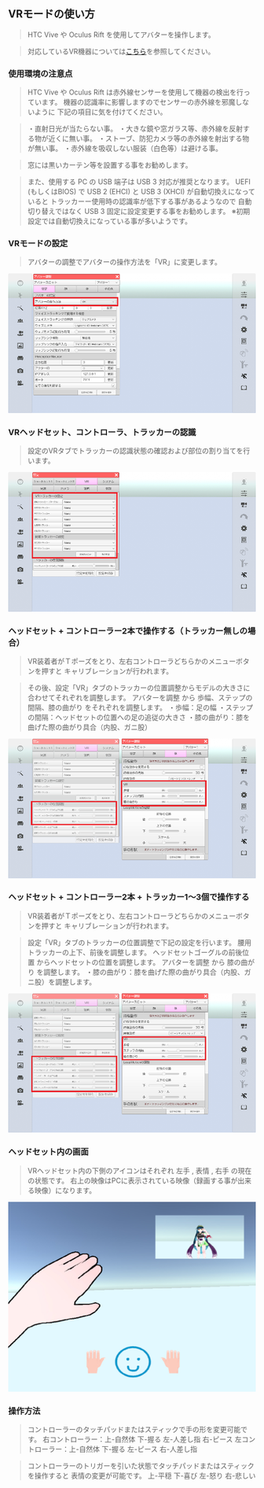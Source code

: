 ## VRモードの使い方

>HTC Vive や Oculus Rift を使用してアバターを操作します。

>対応しているVR機器については[こちら](#equipment.md)を参照してください。


### 使用環境の注意点

>HTC Vive や Oculus Rift は赤外線センサーを使用して機器の検出を行っています。
>機器の認識率に影響しますのでセンサーの赤外線を邪魔しないように
>下記の項目に気を付けてください。

>・直射日光が当たらない事。
>・大きな鏡や窓ガラス等、赤外線を反射する物が近くに無い事。
>・ストーブ、防犯カメラ等の赤外線を射出する物が無い事。
>・赤外線を吸収しない服装（白色等）は避ける事。

>窓には黒いカーテン等を設置する事をお勧めします。

>また、使用する PC の USB 端子は USB 3 対応が推奨となります。
>UEFI (もしくはBIOS) で USB 2 (EHCI) と USB 3 (XHCI) が自動切換えになっていると
>トラッカーー使用時の認識率が低下する事があるようなので
>自動切り替えではなく USB 3 固定に設定変更する事をお勧めします。
>※初期設定では自動切換えになっている事が多いようです。


### VRモードの設定

>アバターの調整でアバターの操作方法を「VR」に変更します。

![画像](image/vr_01.png "")


### VRヘッドセット、コントローラ、トラッカーの認識

>設定のVRタブでトラッカーの認識状態の確認および部位の割り当てを行います。


![画像](image/vr_02.png "")


### ヘッドセット + コントローラー2本で操作する（トラッカー無しの場合）

>VR装着者がＴポーズをとり、左右コントローラどちらかのメニューボタンを押すと
>キャリブレーションが行われます。

>その後、設定「VR」タブのトラッカーの位置調整からモデルの大きさに合わせてそれぞれを調整します。
>アバターを調整 から 歩幅、ステップの間隔、膝の曲がり をそれぞれを調整します。
>・歩幅：足の幅
>・ステップの間隔：ヘッドセットの位置への足の追従の大きさ
>・膝の曲がり：膝を曲げた際の曲がり具合（内股、ガニ股）

![画像](image/vr_03.png "")


### ヘッドセット + コントローラー2本 + トラッカー1～3個で操作する

>VR装着者がＴポーズをとり、左右コントローラどちらかのメニューボタンを押すと
>キャリブレーションが行われます。

>設定「VR」タブのトラッカーの位置調整で下記の設定を行います。
>腰用トラッカーの上下、前後を調整します。
>ヘッドセットゴーグルの前後位置 からヘッドセットの位置を調整します。
>アバターを調整 から 膝の曲がり を調整します。
>・膝の曲がり：膝を曲げた際の曲がり具合（内股、ガニ股）を調整します。

![画像](image/vr_04.png "")

### ヘッドセット内の画面

>VRヘッドセット内の下側のアイコンはそれぞれ 左手 , 表情 , 右手 の現在の状態です。
>右上の映像はPCに表示されている映像（録画する事が出来る映像）になります。

![画像](image/VR_Headset.jpg "")


### 操作方法

>コントローラーのタッチパッドまたはスティックで手の形を変更可能です。
>右コントローラー：上-自然体 下-握る 左-人差し指 右-ピース
>左コントローラー：上-自然体 下-握る 左-ピース 右-人差し指

>コントローラーのトリガーを引いた状態でタッチパッドまたはスティックを操作すると
>表情の変更が可能です。
>上-平穏 下-喜び 左-怒り 右-悲しい



